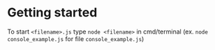 # Getting started

To start `<filename>.js` type `node <filename>` in cmd/terminal (ex. `node console_example.js` for file `console_example.js`)
